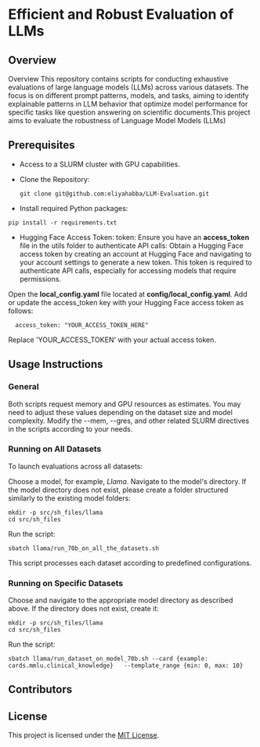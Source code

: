 # Efficient and Robust Evaluation of LLMs

## Overview

Overview
This repository contains scripts for conducting exhaustive evaluations of large language models (LLMs) across various
datasets. The focus is on different prompt patterns, models, and tasks, aiming to identify explainable patterns in LLM
behavior that optimize model performance for specific tasks like question answering on scientific documents.This project
aims to evaluate the robustness of Language Model Models (LLMs)

## Prerequisites

- Access to a SLURM cluster with GPU capabilities.
- Clone the Repository:
    
    ```
    git clone git@github.com:eliyahabba/LLM-Evaluation.git
    ```
  
- Install required Python packages:

```
pip install -r requirements.txt
```

- Hugging Face Access Token: token: Ensure you have an **access_token** file in the utils folder to authenticate API
  calls:
  Obtain a Hugging Face access token by creating an account at Hugging Face and navigating to your account settings to
  generate a new token.
  This token is required to authenticate API calls, especially for accessing models that require permissions.
  
Open the **local_config.yaml** file located at **config/local_config.yaml**.
Add or update the access_token key with your Hugging Face access token as follows:

```
  access_token: "YOUR_ACCESS_TOKEN_HERE"
```

Replace 'YOUR_ACCESS_TOKEN' with your actual access token.

## Usage Instructions

### General

Both scripts request memory and GPU resources as estimates. You may need to adjust these values depending on the dataset
size and model complexity. Modify the --mem, --gres, and other related SLURM directives in the scripts according to your
needs.

### Running on All Datasets

To launch evaluations across all datasets:

Choose a model, for example, *Llama*.
Navigate to the model's directory. If the model directory does not exist, please create a folder structured similarly to
the existing model folders:

```
mkdir -p src/sh_files/llama
cd src/sh_files
```

Run the script:

```
sbatch llama/run_70b_on_all_the_datasets.sh
```

This script processes each dataset according to predefined configurations.

### Running on Specific Datasets

Choose and navigate to the appropriate model directory as described above. If the directory does not exist, create it:

```
mkdir -p src/sh_files/llama
cd src/sh_files
```

Run the script:

```
sbatch llama/run_dataset_on_model_70b.sh --card {example: cards.mmlu.clinical_knowledge}   --template_range {min: 0, max: 10}
```

[//]: # (The project is organized as follows:)

[//]: # ()

[//]: # (- `data/`: Contains original and modified datasets.)

[//]: # (- `models/`: Contains pretrained LLM models.)

[//]: # (- `Modifiers/`: Contains scripts for modifying datasets.)

[//]: # (- `experiments/`: Contains scripts for running experiments and analyzing results.)

[//]: # (- `README.md`: Documentation explaining the project and its structure.)

[//]: # ()

[//]: # (## Dataset Modification)

[//]: # ()

[//]: # (Different types of dataset modifications are implemented based on specific tasks:)

[//]: # ()

[//]: # (- `MultipleChoiceModifier`: Shuffles answer choices for multiple-choice questions.)

[//]: # (- `QAModifier`: Implements modifications for question-answering datasets.)

[//]: # (- `NLIModifier`: Implements modifications for natural language inference datasets.)

[//]: # ()

[//]: # (## Experimentation)

[//]: # ()

[//]: # (The project conducts experiments to evaluate LLM performance:)

[//]: # ()

[//]: # (1. Identifying tasks and models for evaluation.)

[//]: # (2. Modifying datasets using appropriate modifiers.)

[//]: # (3. Running models on both original and modified datasets.)

[//]: # (4. Analyzing results to assess model robustness.)

[//]: # ()

[//]: # (## Usage)

[//]: # ()

[//]: # (1. Clone the repository: `git clone https://github.com/your-username/robust-llm-evaluation.git`)

[//]: # (2. Install dependencies: `pip install -r requirements.txt`)

[//]: # (3. Run dataset modifications: `python dataset_modification/modify_dataset.py`)

[//]: # (4. Run experiments: `python experiments/run_experiment.py`)

[//]: # (5. Analyze results: `python experiments/analyze_results.py`)

## Contributors

## License

This project is licensed under the [MIT License](LICENSE).
